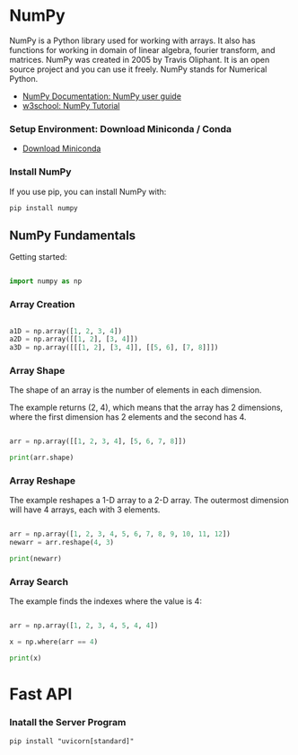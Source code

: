 # NumPy

NumPy is a Python library used for working with arrays.
It also has functions for working in domain of linear algebra, fourier transform, and matrices.
NumPy was created in 2005 by Travis Oliphant. It is an open source project and you can use it freely.
NumPy stands for Numerical Python.

- [NumPy Documentation: NumPy user guide](https://numpy.org/doc/stable/user/index.html)
- [w3school: NumPy Tutorial](https://www.w3schools.com/python/numpy/default.asp)

### Setup Environment: Download Miniconda / Conda
- [Download Miniconda](https://docs.anaconda.com/free/miniconda/index.html)

### Install NumPy

If you use pip, you can install NumPy with:

```
pip install numpy
```

## NumPy Fundamentals

Getting started:

```python

import numpy as np

```

### Array Creation

```python

a1D = np.array([1, 2, 3, 4])
a2D = np.array([[1, 2], [3, 4]])
a3D = np.array([[[1, 2], [3, 4]], [[5, 6], [7, 8]]])

```
### Array Shape

The shape of an array is the number of elements in each dimension.

The example returns (2, 4), which means that the array has 2 dimensions, where the first dimension has 2 elements and the second has 4.

```python

arr = np.array([[1, 2, 3, 4], [5, 6, 7, 8]])

print(arr.shape)

```



### Array Reshape

The example reshapes a 1-D array to a 2-D array. The outermost dimension will have 4 arrays, each with 3 elements.

```python

arr = np.array([1, 2, 3, 4, 5, 6, 7, 8, 9, 10, 11, 12])
newarr = arr.reshape(4, 3)

print(newarr)

```



### Array Search

The example finds the indexes where the value is 4:

```python

arr = np.array([1, 2, 3, 4, 5, 4, 4])

x = np.where(arr == 4)

print(x)

```

# Fast API


### Inatall the Server Program

```
pip install "uvicorn[standard]"
```